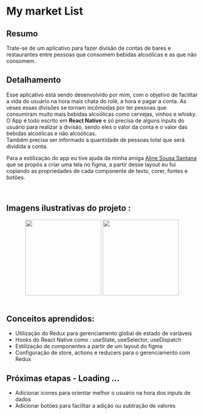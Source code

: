 # My market List
## Resumo

Trate-se de um aplicativo para fazer divisão de contas de bares e restaurantes entre pessoas que consomem bebidas alcoólicas e as que não consomem.

## Detalhamento

Esse aplicativo está sendo desenvolvido por mim, com o objetivo de facilitar a vida do usuário na hora mais chata do rolê, a hora e pagar a conta. 
As veses essas divisões se tornam incômodas por ter pessoas que consumiram muito mais bebidas alcoólicas como cervejas, vinhos e whisky. 
</br>
O App é todo escrito em **React Native** e só precisa de alguns inputs do usuário para realizar a divisão, sendo eles o valor da conta e o valor das bebidas alcoólicas e não alcoólicas.
</br>
Também precisa ser informado a quantidade de pessoas total que será dividida a conta.
</br>

Para a estilização do app eu tive ajuda da minha amiga [Aline Sousa Santana](https://www.linkedin.com/in/aline-sousa-santana-131535256/) que se propôs a criar uma tela no figma, a partir desse layout eu fui copiando as propriedades de cada componente de texto, corer, fontes e botões.

</br>

## Imagens ilustrativas do projeto : 

<div align="center"  class="image-container" >
<image src = "https://user-images.githubusercontent.com/111225477/243363888-49bd9ff3-6ab3-49c2-ae51-e1e309319b0b.png" width = "200px" >
<image src = "https://user-images.githubusercontent.com/111225477/243363894-b97edf36-f5ea-48fb-8376-7d3ced858092.png" width = "200px" >
</div>

</br>

## Conceitos aprendidos: 
- Utilização do Redux para gerenciamento global de estado de variáveis
- Hooks do React Native como : useState, useSelector, useDispatch
- Estilização de componentes a partir de um layout do figma
- Configuração de store, actions e reducers para o gerenciamento com Redux

## Próximas etapas - Loading ... 
- Adicionar icones para orientar melhor o usuário na hora dos inputs de dados
- Adicionar botões para facilitar a adição ou subtração de valores
